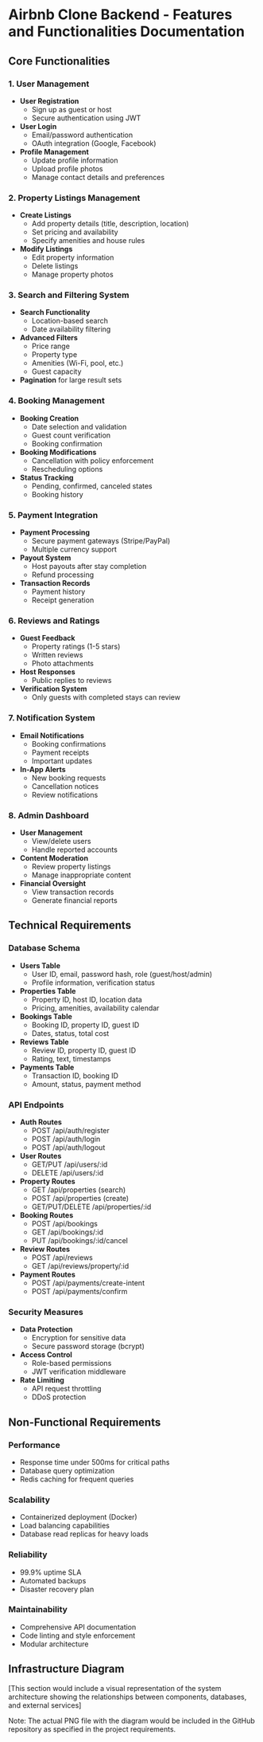 # Airbnb Clone Backend - Features and Functionalities Documentation

## Core Functionalities

### 1. User Management
- **User Registration**
  - Sign up as guest or host
  - Secure authentication using JWT
- **User Login**
  - Email/password authentication
  - OAuth integration (Google, Facebook)
- **Profile Management**
  - Update profile information
  - Upload profile photos
  - Manage contact details and preferences

### 2. Property Listings Management
- **Create Listings**
  - Add property details (title, description, location)
  - Set pricing and availability
  - Specify amenities and house rules
- **Modify Listings**
  - Edit property information
  - Delete listings
  - Manage property photos

### 3. Search and Filtering System
- **Search Functionality**
  - Location-based search
  - Date availability filtering
- **Advanced Filters**
  - Price range
  - Property type
  - Amenities (Wi-Fi, pool, etc.)
  - Guest capacity
- **Pagination** for large result sets

### 4. Booking Management
- **Booking Creation**
  - Date selection and validation
  - Guest count verification
  - Booking confirmation
- **Booking Modifications**
  - Cancellation with policy enforcement
  - Rescheduling options
- **Status Tracking**
  - Pending, confirmed, canceled states
  - Booking history

### 5. Payment Integration
- **Payment Processing**
  - Secure payment gateways (Stripe/PayPal)
  - Multiple currency support
- **Payout System**
  - Host payouts after stay completion
  - Refund processing
- **Transaction Records**
  - Payment history
  - Receipt generation

### 6. Reviews and Ratings
- **Guest Feedback**
  - Property ratings (1-5 stars)
  - Written reviews
  - Photo attachments
- **Host Responses**
  - Public replies to reviews
- **Verification System**
  - Only guests with completed stays can review

### 7. Notification System
- **Email Notifications**
  - Booking confirmations
  - Payment receipts
  - Important updates
- **In-App Alerts**
  - New booking requests
  - Cancellation notices
  - Review notifications

### 8. Admin Dashboard
- **User Management**
  - View/delete users
  - Handle reported accounts
- **Content Moderation**
  - Review property listings
  - Manage inappropriate content
- **Financial Oversight**
  - View transaction records
  - Generate financial reports

## Technical Requirements

### Database Schema
- **Users Table**
  - User ID, email, password hash, role (guest/host/admin)
  - Profile information, verification status
- **Properties Table**
  - Property ID, host ID, location data
  - Pricing, amenities, availability calendar
- **Bookings Table**
  - Booking ID, property ID, guest ID
  - Dates, status, total cost
- **Reviews Table**
  - Review ID, property ID, guest ID
  - Rating, text, timestamps
- **Payments Table**
  - Transaction ID, booking ID
  - Amount, status, payment method

### API Endpoints
- **Auth Routes**
  - POST /api/auth/register
  - POST /api/auth/login
  - POST /api/auth/logout
- **User Routes**
  - GET/PUT /api/users/:id
  - DELETE /api/users/:id
- **Property Routes**
  - GET /api/properties (search)
  - POST /api/properties (create)
  - GET/PUT/DELETE /api/properties/:id
- **Booking Routes**
  - POST /api/bookings
  - GET /api/bookings/:id
  - PUT /api/bookings/:id/cancel
- **Review Routes**
  - POST /api/reviews
  - GET /api/reviews/property/:id
- **Payment Routes**
  - POST /api/payments/create-intent
  - POST /api/payments/confirm

### Security Measures
- **Data Protection**
  - Encryption for sensitive data
  - Secure password storage (bcrypt)
- **Access Control**
  - Role-based permissions
  - JWT verification middleware
- **Rate Limiting**
  - API request throttling
  - DDoS protection

## Non-Functional Requirements

### Performance
- Response time under 500ms for critical paths
- Database query optimization
- Redis caching for frequent queries

### Scalability
- Containerized deployment (Docker)
- Load balancing capabilities
- Database read replicas for heavy loads

### Reliability
- 99.9% uptime SLA
- Automated backups
- Disaster recovery plan

### Maintainability
- Comprehensive API documentation
- Code linting and style enforcement
- Modular architecture

## Infrastructure Diagram

[This section would include a visual representation of the system architecture showing the relationships between components, databases, and external services]

Note: The actual PNG file with the diagram would be included in the GitHub repository as specified in the project requirements.
